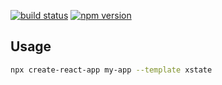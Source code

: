 [![build status](https://img.shields.io/travis/com/kwdowik/cra-template-xstate/master.svg?style=flat-square)](https://travis-ci.org/kwdowik/cra-template-xstate)
[![npm version](https://img.shields.io/npm/v/cra-template-xstate.svg?style=flat-square)](https://www.npmjs.com/package/cra-template-xstate)

## Usage

```sh
npx create-react-app my-app --template xstate
```